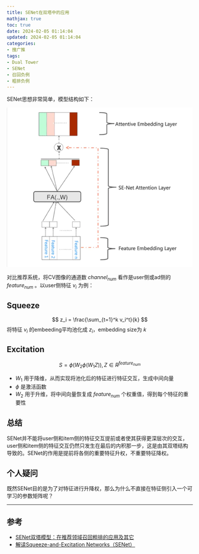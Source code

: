 ```yaml
---
title: SENet在双塔中的应用
mathjax: true
toc: true
date: 2024-02-05 01:14:04
updated: 2024-02-05 01:14:04
categories:
- 搜广推
tags:
- Dual Tower
- SENet
- 召回负例
- 粗排负例
---
```


SENet思想非常简单，模型结构如下：

<!--more-->

![SENet](https://raw.githubusercontent.com/TransformersWsz/picx-images-hosting/96cf35a3f9d6db7affd5bca632a35891f42f9f91/image.4a55hw1xznq0.webp)

对比推荐系统，将CV图像的通道数 $channel_{num}$ 看作是user侧或ad侧的 $feature_{num}$ 。以user侧特征 $v_i$ 为例：

## Squeeze

$$
z_i = \frac{\sum_{t=1}^k v_i^t}{k}
$$
将特征 $v_i$ 的embeeding平均池化成 $z_i$，embedding size为 $k$

## Excitation

$$
S = \phi(W_2 \phi(W_1 Z)), Z \in R^{feature_{num}}
$$

- $W_1$ 用于降维，从而实现将池化后的特征进行特征交互，生成中间向量
- $\phi$ 是激活函数
- $W_2$ 用于升维，将中间向量恢复成 $feature_{num}$ 个权重值，得到每个特征的重要性

## 总结
SENet并不能将user侧和item侧的特征交互提前或者使其获得更深层次的交互，user侧和item侧的特征交互仍然只发生在最后的内积那一步，这是由其双塔结构导致的。SENet的作用是提前将各侧的重要特征升权，不重要特征降权。

## 个人疑问
既然SENet目的是为了对特征进行升降权，那么为什么不直接在特征侧引入一个可学习的参数矩阵呢？
___

## 参考
- [SENet双塔模型：在推荐领域召回粗排的应用及其它](https://zhuanlan.zhihu.com/p/358779957)
- [解读Squeeze-and-Excitation Networks（SENet）](https://zhuanlan.zhihu.com/p/32702350)